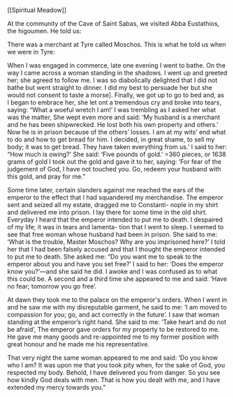 [[Spiritual Meadow]]
 
At the community of the Cave of Saint Sabas, we visited Abba Eustathios, the higoumen. He told us:  
 
There was a merchant at Tyre called Moschos. This is what he told us when we were in Tyre:  
 
When I was engaged in commerce, late one evening I went to bathe. On the way I came across a woman standing in the shadows. I went up and greeted her; she agreed to follow me. I was so diabolically delighted that I did not bathe but went straight to dinner. I did my best to persuade her but she would not consent to taste a morse]. Finally, we got up to go to bed and, as I began to embrace her, she let ont a tremendous cry and broke into tears, saying: “What a woeful wretch I am!’ I was trembling as I asked her what was the matter, She wept even more and said: ‘My husband is a merchant and he has been shipwrecked. He lost both his own property and others.’ Now he is in prison because of the others’ losses. I am at my wits’ end what to do and how to get bread for him. I decided, in great shame, to sell my body; it was to get bread. They have taken everything from us.’ I said to her: “How much is owing?’ She said: ‘Five pounds of gold.’ =360 pieces, or 1638 grams of gold I took out the gold and gave it to her, saying: ‘For fear of the judgement of God, I have not touched you. Go, redeem your husband with this gold, and pray for me.”  
 
Some time later, certain slanders against me reached the ears of the emperor to the effect that I had squandered my merchandise. The emperor sent and seized all my estate, dragged me to Constanti- nople in my shirt and delivered me into prison. I lay there for some time in the old shirt. Everyday I heard that the emperor intended to put me to death. I despaired of my life; it was in tears and lamenta- tion that I went to sleep. I seemed to see that free woman whose husband had been in prison. She said to me: ‘What is the trouble, Master Moschos? Why are you imprisoned here?’ I told her that I had been falsely accused and that I thought the emperor intended to put me to death. She asked me: “Do you want me to speak to the emperor about you and have you set free?’ I said to her: ‘Does the emperor know you?’—and she said he did. I awoke and I was confused as to what this could be. A second and a third time she appeared to me and said: ‘Have no fear; tomorrow you go free’.  
 
At dawn they took me to the palace on the emperor's orders. When I went in and he saw me with my disreputable garment, he said to me: ‘I am moved to compassion for you; go, and act correctly in the future’. I saw that woman standing at the emperor’s right hand. She said to me: ‘Take heart and do not be afraid’, The emperor gave orders for my property to be restored to me. He gave me many goods and re-appointed me to my former position with great honour and he made me his representative.  
 
That very night the same woman appeared to me and said: ‘Do you know who I am? It was upon me that you took pity when, for the sake of God, you respected my body. Behold, I have delivered you from danger. So you see how kindly God deals with men. That is how you dealt with me, and I have extended my mercy towards you."
